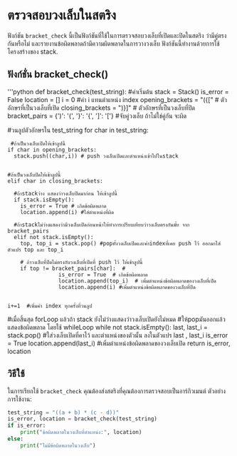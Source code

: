 # ตรวจสอบวงเล็บในสตริง

ฟังก์ชัน `bracket_check` นี้เป็นฟังก์ชันที่ใช้ในการตรวจสอบวงเล็บที่เปิดและปิดในสตริง ว่ามีคู่ตรงกันหรือไม่ และรายงานข้อผิดพลาดถ้ามีความผิดพลาดในการวางวงเล็บ ฟังก์ชันนี้ทำงานด้วยการใช้โครงสร้างของ stack.


## ฟังก์ชั่น bracket_check()

'''python
def bracket_check(test_string):
  #ค่าเริ่มต้น
  stack = Stack()
  is_error = False
  location = []
  i = 0 #ค่า i แทนตำแหน่ง index
  opening_brackets = "({["  # ตัวอักษรที่เป็นวงเล็บที่เปิด
  closing_brackets = ")}]"  # ตัวอักษรที่เป็นวงเล็บที่ปิด
  bracket_pairs = {')': '(', '}': '{', ']': '['} #จับคู่วงเล็บ ถ้าไม่ใช่คู่กัน จะผิด

  #วนลูปตัวอักษรใน test_string
  for char in test_string:

     #ถ้าเป็นวงเล็บเปิดให้เข้าลูปนี้
    if char in opening_brackets:
      stack.push((char,i)) # push วงเล็บเปิดและตำแหน่งเข้าไปในstack


    #ถ้าเป็นวงเล็บปิดให้เข้าลูปนี้
    elif char in closing_brackets:

      #ถ้าstackว่าง แสดงว่าวงเล็บปิดมาก่อน ให้เข้าลูปนี้
      if stack.isEmpty():
        is_error = True # เกิดข้อผิดพลาด
        location.append(i) #ใส่ตำแหน่งที่ผิด

      #ถ้าstackไม่ว่างแสดงว่ามีวงเล็บเปิดก่อนหน้าให้ทำการเปรียบเทียบว่าวงเล็บตรงกันมั้ย จาก bracket_pairs
      elif not stack.isEmpty():
        top, top_i = stack.pop() #popทั้งวงเล็บเปิดและค่าindexที่เคย push ไว้ ออกมาใส่ตัวแปร top และ top_i

        # ถ้าวงเล็บที่ปิดไม่ตรงกับวงเล็บที่เปิดที่ push ไว้ ให้เข้าลูปนี้
        if top != bracket_pairs[char]:  #
                    is_error = True  # เกิดข้อผิดพลาด
                    location.append(top_i)  # เพิ่มตำแหน่งข้อผิดพลาดของวงเล็บที่เปิด
                    location.append(i) #เพิ่มตำแหน่งข้อผิดพลาดของวงเล็บที่ปิด


    i+=1  #เพิ่มค่า index ทุกครั้งที่วนลูป


  #เมื่อสิ้นสุด forLoop แล้วถ้า stack ยังไม่ว่างแสดงว่าวงเล็บเปิดยังไม่หมด
  #ให้popมันออกแล้วแสดงข้อผิดพลาด โดยใช้ whileLoop
  while not stack.isEmpty():
      last, last_i = stack.pop() #ใส่วงเล็บเปิดที่คาไว้ และตำแหน่งของตัวนั้น ลงในตัวแปร last , last_i
      is_error = True
      location.append(last_i) #เพิ่มตำแหน่งข้อผิดพลาดของวงเล็บเปิด
  return is_error, location


## วิธีใช้

ในการเรียกใช้ `bracket_check` คุณต้องส่งสตริงที่คุณต้องการตรวจสอบเป็นอาร์กิวเมนต์ ตัวอย่างการใช้งาน:

```python
test_string = "((a + b) * (c - d))"
is_error, location = bracket_check(test_string)
if is_error:
    print("ข้อผิดพลาดในวงเล็บที่ตำแหน่ง:", location)
else:
    print("ไม่มีข้อผิดพลาดในวงเล็บ")

